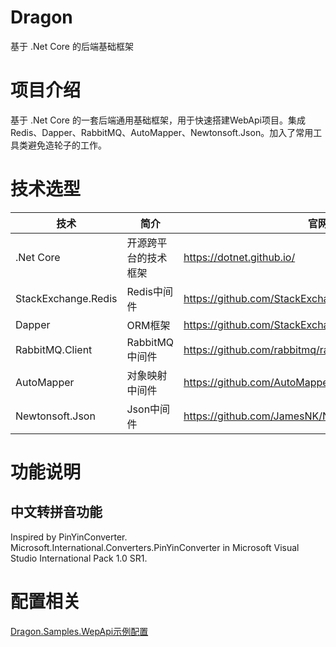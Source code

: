# Dragon
基于 .Net Core 的后端基础框架

# 项目介绍
基于 .Net Core 的一套后端通用基础框架，用于快速搭建WebApi项目。集成Redis、Dapper、RabbitMQ、AutoMapper、Newtonsoft.Json。加入了常用工具类避免造轮子的工作。

# 技术选型
|技术|简介|官网|
|-----|-----|-----|
|.Net Core|开源跨平台的技术框架|https://dotnet.github.io/|
|StackExchange.Redis|Redis中间件|https://github.com/StackExchange/StackExchange.Redis|
|Dapper|ORM框架|https://github.com/StackExchange/Dapper|
|RabbitMQ.Client|RabbitMQ中间件|https://github.com/rabbitmq/rabbitmq-dotnet-client|
|AutoMapper|对象映射中间件|https://github.com/AutoMapper/AutoMapper|
|Newtonsoft.Json|Json中间件|https://github.com/JamesNK/Newtonsoft.Json|

# 功能说明
## 中文转拼音功能
Inspired by PinYinConverter.<br />
Microsoft.International.Converters.PinYinConverter in Microsoft Visual Studio International Pack 1.0 SR1.

# 配置相关
[Dragon.Samples.WepApi示例配置](https://github.com/T-Manson/Dragon/blob/master/Samples/Dragon.Samples.WepApi/appsettings.json)

